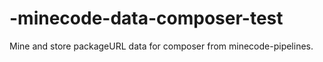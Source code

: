 # -minecode-data-composer-test
Mine and store packageURL data for composer from minecode-pipelines. 
